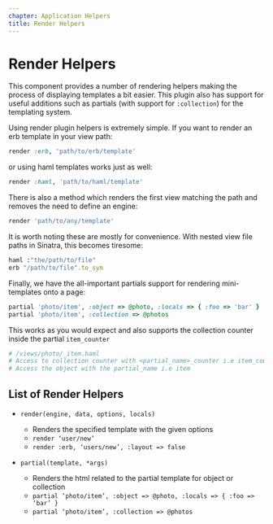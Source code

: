 ```yaml
---
chapter: Application Helpers
title: Render Helpers
---
```


# Render Helpers

This component provides a number of rendering helpers making the process of
displaying templates a bit easier. This plugin also has support for useful
additions such as partials (with support for `:collection`) for the templating
system.

Using render plugin helpers is extremely simple. If you want to render an erb
template in your view path:

```ruby
render :erb, 'path/to/erb/template'
```

or using haml templates works just as well:

```ruby
render :haml, 'path/to/haml/template'
```

There is also a method which renders the first view matching the path and
removes the need to define an engine:

```ruby
render 'path/to/any/template'
```

It is worth noting these are mostly for convenience. With nested view file paths
in Sinatra, this becomes tiresome:

```ruby
haml :"the/path/to/file"
erb "/path/to/file".to_sym
```

Finally, we have the all-important partials support for rendering mini-templates
onto a page:

```ruby
partial 'photo/item', :object => @photo, :locals => { :foo => 'bar' }
partial 'photo/item', :collection => @photos
```

This works as you would expect and also supports the collection counter inside
the partial `item_counter`

```ruby
# /views/photo/_item.haml
# Access to collection counter with <partial_name>_counter i.e item_counter
# Access the object with the partial_name i.e item
```

## List of Render Helpers

- `render(engine, data, options, locals)`
    - Renders the specified template with the given options
    - `render ‘user/new’`
    - `render :erb, ‘users/new’, :layout => false`

- `partial(template, *args)`
    - Renders the html related to the partial template for object or collection
    - `partial ‘photo/item’, :object => @photo, :locals => { :foo => ‘bar’ }`
    - `partial ‘photo/item’, :collection => @photos`

